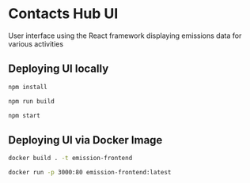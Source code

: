 # Contacts Hub UI
User interface using the React framework displaying emissions data for various activities

## Deploying UI locally

```bash
npm install

npm run build

npm start
```

## Deploying UI via Docker Image

```bash
docker build . -t emission-frontend

docker run -p 3000:80 emission-frontend:latest
```